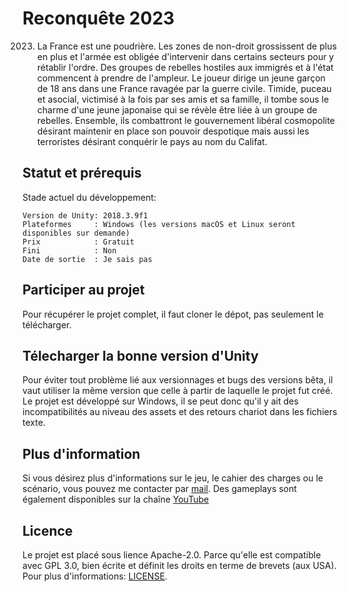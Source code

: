 # Reconquête 2023

2023. La France est une poudrière. Les zones de non-droit grossissent de plus en plus et l'armée est obligée d'intervenir dans certains secteurs pour y rétablir l'ordre.
Des groupes de rebelles hostiles aux immigrés et à l'état commencent à prendre de l'ampleur.
Le joueur dirige un jeune garçon de 18 ans dans une France ravagée par la guerre civile. Timide, puceau et asocial, victimisé à la fois par ses amis et sa famille, il tombe sous le charme d'une jeune japonaise qui se révèle être liée à un groupe de rebelles. Ensemble, ils combattront le gouvernement libéral cosmopolite désirant maintenir en place son pouvoir despotique mais aussi les terroristes désirant conquérir le pays au nom du Califat.

## Statut et prérequis

Stade actuel du développement:
```
Version de Unity: 2018.3.9f1
Plateformes     : Windows (les versions macOS et Linux seront disponibles sur demande)
Prix            : Gratuit
Fini            : Non
Date de sortie  : Je sais pas
```

## Participer au projet

Pour récupérer le projet complet, il faut cloner le dépot, pas seulement le télécharger.

## Télecharger la bonne version d'Unity

Pour éviter tout problème lié aux versionnages et bugs des versions bêta, il vaut utiliser la même version que celle à partir de laquelle le projet fut créé. Le projet est développé sur Windows, il se peut donc qu'il y ait des incompatibilités au niveau des assets et des retours chariot dans les fichiers texte.

## Plus d'information

Si vous désirez plus d'informations sur le jeu, le cahier des charges ou le scénario, vous pouvez me contacter par [mail](mailto:jeremylekhey@gmail.com).
Des gameplays sont également disponibles sur la chaîne [YouTube](https://www.youtube.com/channel/UCoBqX2y9FUQAOgc8ZA5fd3Q)

## Licence

Le projet est placé sous lience Apache-2.0. Parce qu'elle est compatible avec GPL 3.0, bien écrite et définit les droits en terme de brevets (aux USA). Pour plus d'informations: [LICENSE](LICENSE).
